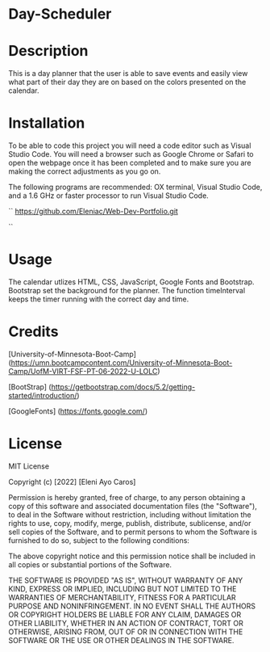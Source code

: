 # Day-Scheduler

# Description
This is a day planner that the user is able to save events and easily view what part of their day they are on based on the colors presented on the calendar.

# Installation
To be able to code this project you will need a code editor such as Visual Studio Code. You will need a browser such as Google Chrome or Safari to open the webpage once it has been completed and to make sure you are making the correct adjustments as you go on.

The following programs are recommended: OX terminal, Visual Studio Code, and a 1.6 GHz or faster processor to run Visual Studio Code.

``
https://github.com/Eleniac/Web-Dev-Portfolio.git

``


# Usage
The calendar utlizes HTML, CSS, JavaScript, Google Fonts and Bootstrap. Bootstrap set the background for the planner. The function timeInterval keeps the timer running with the correct day and time. 

# Credits

[University-of-Minnesota-Boot-Camp] (https://umn.bootcampcontent.com/University-of-Minnesota-Boot-Camp/UofM-VIRT-FSF-PT-06-2022-U-LOLC)

[BootStrap] (https://getbootstrap.com/docs/5.2/getting-started/introduction/)

[GoogleFonts] (https://fonts.google.com/)


# License
MIT License

Copyright (c) [2022] [Eleni Ayo Caros]

Permission is hereby granted, free of charge, to any person obtaining a copy
of this software and associated documentation files (the "Software"), to deal
in the Software without restriction, including without limitation the rights
to use, copy, modify, merge, publish, distribute, sublicense, and/or sell
copies of the Software, and to permit persons to whom the Software is
furnished to do so, subject to the following conditions:

The above copyright notice and this permission notice shall be included in all
copies or substantial portions of the Software.

THE SOFTWARE IS PROVIDED "AS IS", WITHOUT WARRANTY OF ANY KIND, EXPRESS OR
IMPLIED, INCLUDING BUT NOT LIMITED TO THE WARRANTIES OF MERCHANTABILITY,
FITNESS FOR A PARTICULAR PURPOSE AND NONINFRINGEMENT. IN NO EVENT SHALL THE
AUTHORS OR COPYRIGHT HOLDERS BE LIABLE FOR ANY CLAIM, DAMAGES OR OTHER
LIABILITY, WHETHER IN AN ACTION OF CONTRACT, TORT OR OTHERWISE, ARISING FROM,
OUT OF OR IN CONNECTION WITH THE SOFTWARE OR THE USE OR OTHER DEALINGS IN THE
SOFTWARE.